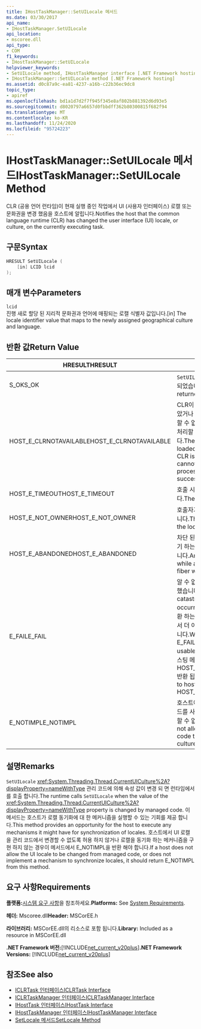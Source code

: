 ```yaml
---
title: IHostTaskManager::SetUILocale 메서드
ms.date: 03/30/2017
api_name:
- IHostTaskManager.SetUILocale
api_location:
- mscoree.dll
api_type:
- COM
f1_keywords:
- IHostTaskManager::SetUILocale
helpviewer_keywords:
- SetUILocale method, IHostTaskManager interface [.NET Framework hosting]
- IHostTaskManager::SetUILocale method [.NET Framework hosting]
ms.assetid: d0c87a9c-ea81-4237-a16b-c22b36ec9dc8
topic_type:
- apiref
ms.openlocfilehash: bd1a1d7d2f7f945f345e8af802b881392d6d93e5
ms.sourcegitcommit: d8020797a6657d0fbbdff362b80300815f682f94
ms.translationtype: MT
ms.contentlocale: ko-KR
ms.lasthandoff: 11/24/2020
ms.locfileid: "95724223"
---
```

# <a name="ihosttaskmanagersetuilocale-method"></a><span data-ttu-id="c913d-102">IHostTaskManager::SetUILocale 메서드</span><span class="sxs-lookup"><span data-stu-id="c913d-102">IHostTaskManager::SetUILocale Method</span></span>

<span data-ttu-id="c913d-103">CLR (공용 언어 런타임)이 현재 실행 중인 작업에서 UI (사용자 인터페이스) 로캘 또는 문화권을 변경 했음을 호스트에 알립니다.</span><span class="sxs-lookup"><span data-stu-id="c913d-103">Notifies the host that the common language runtime (CLR) has changed the user interface (UI) locale, or culture, on the currently executing task.</span></span>  
  
## <a name="syntax"></a><span data-ttu-id="c913d-104">구문</span><span class="sxs-lookup"><span data-stu-id="c913d-104">Syntax</span></span>  
  
```cpp  
HRESULT SetUILocale (  
    [in] LCID lcid  
);  
```  
  
## <a name="parameters"></a><span data-ttu-id="c913d-105">매개 변수</span><span class="sxs-lookup"><span data-stu-id="c913d-105">Parameters</span></span>  

 `lcid`  
 <span data-ttu-id="c913d-106">진행 새로 할당 된 지리적 문화권과 언어에 매핑되는 로캘 식별자 값입니다.</span><span class="sxs-lookup"><span data-stu-id="c913d-106">[in] The locale identifier value that maps to the newly assigned geographical culture and language.</span></span>  
  
## <a name="return-value"></a><span data-ttu-id="c913d-107">반환 값</span><span class="sxs-lookup"><span data-stu-id="c913d-107">Return Value</span></span>  
  
|<span data-ttu-id="c913d-108">HRESULT</span><span class="sxs-lookup"><span data-stu-id="c913d-108">HRESULT</span></span>|<span data-ttu-id="c913d-109">설명</span><span class="sxs-lookup"><span data-stu-id="c913d-109">Description</span></span>|  
|-------------|-----------------|  
|<span data-ttu-id="c913d-110">S_OK</span><span class="sxs-lookup"><span data-stu-id="c913d-110">S_OK</span></span>|<span data-ttu-id="c913d-111">`SetUILocale` 성공적으로 반환 되었습니다.</span><span class="sxs-lookup"><span data-stu-id="c913d-111">`SetUILocale` returned successfully.</span></span>|  
|<span data-ttu-id="c913d-112">HOST_E_CLRNOTAVAILABLE</span><span class="sxs-lookup"><span data-stu-id="c913d-112">HOST_E_CLRNOTAVAILABLE</span></span>|<span data-ttu-id="c913d-113">CLR이 프로세스에 로드 되지 않았거나 CLR이 관리 코드를 실행할 수 없거나 호출을 성공적으로 처리할 수 없는 상태에 있습니다.</span><span class="sxs-lookup"><span data-stu-id="c913d-113">The CLR has not been loaded into a process, or the CLR is in a state in which it cannot run managed code or process the call successfully.</span></span>|  
|<span data-ttu-id="c913d-114">HOST_E_TIMEOUT</span><span class="sxs-lookup"><span data-stu-id="c913d-114">HOST_E_TIMEOUT</span></span>|<span data-ttu-id="c913d-115">호출 시간이 초과 되었습니다.</span><span class="sxs-lookup"><span data-stu-id="c913d-115">The call timed out.</span></span>|  
|<span data-ttu-id="c913d-116">HOST_E_NOT_OWNER</span><span class="sxs-lookup"><span data-stu-id="c913d-116">HOST_E_NOT_OWNER</span></span>|<span data-ttu-id="c913d-117">호출자가 잠금을 소유 하지 않습니다.</span><span class="sxs-lookup"><span data-stu-id="c913d-117">The caller does not own the lock.</span></span>|  
|<span data-ttu-id="c913d-118">HOST_E_ABANDONED</span><span class="sxs-lookup"><span data-stu-id="c913d-118">HOST_E_ABANDONED</span></span>|<span data-ttu-id="c913d-119">차단 된 스레드나 파이버에서 대기 하는 동안 이벤트를 취소 했습니다.</span><span class="sxs-lookup"><span data-stu-id="c913d-119">An event was canceled while a blocked thread or fiber was waiting on it.</span></span>|  
|<span data-ttu-id="c913d-120">E_FAIL</span><span class="sxs-lookup"><span data-stu-id="c913d-120">E_FAIL</span></span>|<span data-ttu-id="c913d-121">알 수 없는 치명적인 오류가 발생 했습니다.</span><span class="sxs-lookup"><span data-stu-id="c913d-121">An unknown catastrophic failure occurred.</span></span> <span data-ttu-id="c913d-122">메서드가 E_FAIL 반환 하는 경우 해당 프로세스 내에서 더 이상 CLR을 사용할 수 없습니다.</span><span class="sxs-lookup"><span data-stu-id="c913d-122">When a method returns E_FAIL, the CLR is no longer usable within the process.</span></span> <span data-ttu-id="c913d-123">호스팅 메서드를 이후에 호출 하면 HOST_E_CLRNOTAVAILABLE 반환 됩니다.</span><span class="sxs-lookup"><span data-stu-id="c913d-123">Subsequent calls to hosting methods return HOST_E_CLRNOTAVAILABLE.</span></span>|  
|<span data-ttu-id="c913d-124">E_NOTIMPL</span><span class="sxs-lookup"><span data-stu-id="c913d-124">E_NOTIMPL</span></span>|<span data-ttu-id="c913d-125">호스트에서 관리 되는 사용자 코드를 사용 하 여 UI 문화권을 변경할 수 없습니다.</span><span class="sxs-lookup"><span data-stu-id="c913d-125">The host does not allow managed user code to change the UI culture.</span></span>|  
  
## <a name="remarks"></a><span data-ttu-id="c913d-126">설명</span><span class="sxs-lookup"><span data-stu-id="c913d-126">Remarks</span></span>  

 <span data-ttu-id="c913d-127">`SetUILocale` <xref:System.Threading.Thread.CurrentUICulture%2A?displayProperty=nameWithType> 관리 코드에 의해 속성 값이 변경 되 면 런타임에서를 호출 합니다.</span><span class="sxs-lookup"><span data-stu-id="c913d-127">The runtime calls `SetUILocale` when the value of the <xref:System.Threading.Thread.CurrentUICulture%2A?displayProperty=nameWithType> property is changed by managed code.</span></span> <span data-ttu-id="c913d-128">이 메서드는 호스트가 로캘 동기화에 대 한 메커니즘을 실행할 수 있는 기회를 제공 합니다.</span><span class="sxs-lookup"><span data-stu-id="c913d-128">This method provides an opportunity for the host to execute any mechanisms it might have for synchronization of locales.</span></span> <span data-ttu-id="c913d-129">호스트에서 UI 로캘을 관리 코드에서 변경할 수 없도록 허용 하지 않거나 로캘을 동기화 하는 메커니즘을 구현 하지 않는 경우이 메서드에서 E_NOTIMPL을 반환 해야 합니다.</span><span class="sxs-lookup"><span data-stu-id="c913d-129">If a host does not allow the UI locale to be changed from managed code, or does not implement a mechanism to synchronize locales, it should return E_NOTIMPL from this method.</span></span>  
  
## <a name="requirements"></a><span data-ttu-id="c913d-130">요구 사항</span><span class="sxs-lookup"><span data-stu-id="c913d-130">Requirements</span></span>  

 <span data-ttu-id="c913d-131">**플랫폼:**[시스템 요구 사항](../../get-started/system-requirements.md)을 참조하세요.</span><span class="sxs-lookup"><span data-stu-id="c913d-131">**Platforms:** See [System Requirements](../../get-started/system-requirements.md).</span></span>  
  
 <span data-ttu-id="c913d-132">**헤더:** Mscoree.dll</span><span class="sxs-lookup"><span data-stu-id="c913d-132">**Header:** MSCorEE.h</span></span>  
  
 <span data-ttu-id="c913d-133">**라이브러리:** MSCorEE.dll의 리소스로 포함 됩니다.</span><span class="sxs-lookup"><span data-stu-id="c913d-133">**Library:** Included as a resource in MSCorEE.dll</span></span>  
  
 <span data-ttu-id="c913d-134">**.NET Framework 버전:**[!INCLUDE[net_current_v20plus](../../../../includes/net-current-v20plus-md.md)]</span><span class="sxs-lookup"><span data-stu-id="c913d-134">**.NET Framework Versions:** [!INCLUDE[net_current_v20plus](../../../../includes/net-current-v20plus-md.md)]</span></span>  
  
## <a name="see-also"></a><span data-ttu-id="c913d-135">참조</span><span class="sxs-lookup"><span data-stu-id="c913d-135">See also</span></span>

- [<span data-ttu-id="c913d-136">ICLRTask 인터페이스</span><span class="sxs-lookup"><span data-stu-id="c913d-136">ICLRTask Interface</span></span>](iclrtask-interface.md)
- [<span data-ttu-id="c913d-137">ICLRTaskManager 인터페이스</span><span class="sxs-lookup"><span data-stu-id="c913d-137">ICLRTaskManager Interface</span></span>](iclrtaskmanager-interface.md)
- [<span data-ttu-id="c913d-138">IHostTask 인터페이스</span><span class="sxs-lookup"><span data-stu-id="c913d-138">IHostTask Interface</span></span>](ihosttask-interface.md)
- [<span data-ttu-id="c913d-139">IHostTaskManager 인터페이스</span><span class="sxs-lookup"><span data-stu-id="c913d-139">IHostTaskManager Interface</span></span>](ihosttaskmanager-interface.md)
- [<span data-ttu-id="c913d-140">SetLocale 메서드</span><span class="sxs-lookup"><span data-stu-id="c913d-140">SetLocale Method</span></span>](ihosttaskmanager-setlocale-method.md)
